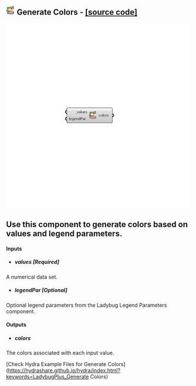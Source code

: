 ## ![](../../images/icons/Generate_Colors.png) Generate Colors - [[source code]](https://github.com/ladybug-tools/ladybug-grasshopper/tree/master/plugin/grasshopper/src/LadybugPlus_Generate%20Colors.py)

![](../../images/components/Generate_Colors.png)

Use this component to generate colors based on values and legend parameters.
 -

#### Inputs
* ##### values [Required]
A numerical data set.
* ##### legendPar [Optional]
Optional legend parameters from the Ladybug Legend Parameters component.

#### Outputs
* ##### colors
The colors associated with each input value.


[Check Hydra Example Files for Generate Colors](https://hydrashare.github.io/hydra/index.html?keywords=LadybugPlus_Generate Colors)